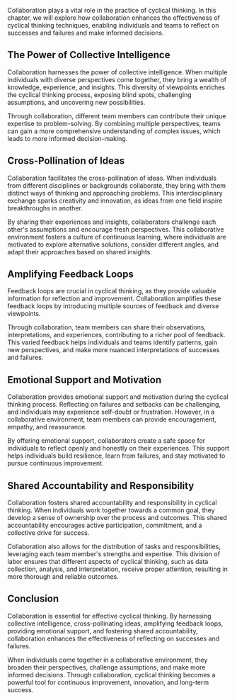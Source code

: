 
Collaboration plays a vital role in the practice of cyclical thinking. In this chapter, we will explore how collaboration enhances the effectiveness of cyclical thinking techniques, enabling individuals and teams to reflect on successes and failures and make informed decisions.

The Power of Collective Intelligence
------------------------------------

Collaboration harnesses the power of collective intelligence. When multiple individuals with diverse perspectives come together, they bring a wealth of knowledge, experience, and insights. This diversity of viewpoints enriches the cyclical thinking process, exposing blind spots, challenging assumptions, and uncovering new possibilities.

Through collaboration, different team members can contribute their unique expertise to problem-solving. By combining multiple perspectives, teams can gain a more comprehensive understanding of complex issues, which leads to more informed decision-making.

Cross-Pollination of Ideas
--------------------------

Collaboration facilitates the cross-pollination of ideas. When individuals from different disciplines or backgrounds collaborate, they bring with them distinct ways of thinking and approaching problems. This interdisciplinary exchange sparks creativity and innovation, as ideas from one field inspire breakthroughs in another.

By sharing their experiences and insights, collaborators challenge each other's assumptions and encourage fresh perspectives. This collaborative environment fosters a culture of continuous learning, where individuals are motivated to explore alternative solutions, consider different angles, and adapt their approaches based on shared insights.

Amplifying Feedback Loops
-------------------------

Feedback loops are crucial in cyclical thinking, as they provide valuable information for reflection and improvement. Collaboration amplifies these feedback loops by introducing multiple sources of feedback and diverse viewpoints.

Through collaboration, team members can share their observations, interpretations, and experiences, contributing to a richer pool of feedback. This varied feedback helps individuals and teams identify patterns, gain new perspectives, and make more nuanced interpretations of successes and failures.

Emotional Support and Motivation
--------------------------------

Collaboration provides emotional support and motivation during the cyclical thinking process. Reflecting on failures and setbacks can be challenging, and individuals may experience self-doubt or frustration. However, in a collaborative environment, team members can provide encouragement, empathy, and reassurance.

By offering emotional support, collaborators create a safe space for individuals to reflect openly and honestly on their experiences. This support helps individuals build resilience, learn from failures, and stay motivated to pursue continuous improvement.

Shared Accountability and Responsibility
----------------------------------------

Collaboration fosters shared accountability and responsibility in cyclical thinking. When individuals work together towards a common goal, they develop a sense of ownership over the process and outcomes. This shared accountability encourages active participation, commitment, and a collective drive for success.

Collaboration also allows for the distribution of tasks and responsibilities, leveraging each team member's strengths and expertise. This division of labor ensures that different aspects of cyclical thinking, such as data collection, analysis, and interpretation, receive proper attention, resulting in more thorough and reliable outcomes.

Conclusion
----------

Collaboration is essential for effective cyclical thinking. By harnessing collective intelligence, cross-pollinating ideas, amplifying feedback loops, providing emotional support, and fostering shared accountability, collaboration enhances the effectiveness of reflecting on successes and failures.

When individuals come together in a collaborative environment, they broaden their perspectives, challenge assumptions, and make more informed decisions. Through collaboration, cyclical thinking becomes a powerful tool for continuous improvement, innovation, and long-term success.

